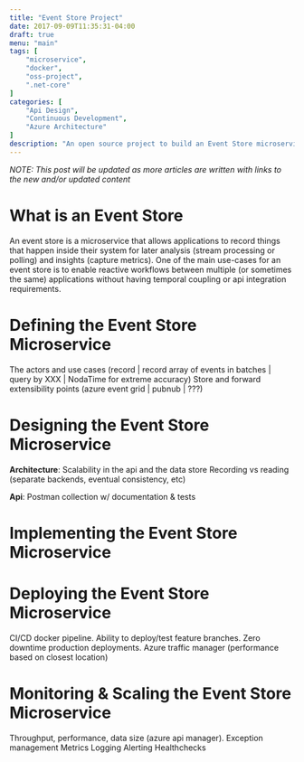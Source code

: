 ```yaml
---
title: "Event Store Project"
date: 2017-09-09T11:35:31-04:00
draft: true
menu: "main"
tags: [
    "microservice",
    "docker",
    "oss-project",
    ".net-core"
]
categories: [
    "Api Design",
    "Continuous Development",
    "Azure Architecture"
]
description: "An open source project to build an Event Store microservice that can be used to enable reactive workflows and performing analytics on what is happeing in any software system."
---
```


_NOTE: This post will be updated as more articles are written with links to the new and/or updated content_
# What is an Event Store
An event store is a microservice that allows applications to record things that happen inside their system for later analysis (stream processing or polling) and insights (capture metrics). One of the main use-cases for an event store is to enable reactive workflows between multiple (or sometimes the same) applications without having temporal coupling or api integration requirements.

# Defining the Event Store Microservice
The actors and use cases (record | record array of events in batches | query by XXX | NodaTime for extreme accuracy)
Store and forward extensibility points (azure event grid | pubnub | ???)
# Designing the Event Store Microservice
**Architecture**: Scalability in the api and the data store
Recording vs reading (separate backends, eventual consistency, etc)

**Api**: Postman collection w/ documentation & tests

# Implementing the Event Store Microservice

# Deploying the Event Store Microservice
CI/CD docker pipeline. Ability to deploy/test feature branches. Zero downtime production deployments.
Azure traffic manager (performance based on closest location)

# Monitoring & Scaling the Event Store Microservice
Throughput, performance, data size (azure api manager).
Exception management
Metrics
Logging
Alerting
Healthchecks

